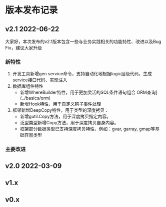 # 版本发布记录

## v2.1 2022-06-22 

大家好，本次发布的v2.1版本包含一些与业务实践相关的功能特性、改进以及Bug Fix，建议大家升级

### 新特性

1. 开发工具新增gen service命令，支持自动化地根据logic层级代码，生成service接口代码、实现注入
2. 数据库组件特性
    - 新增WhereBuilder特性，用于更加灵活的SQL条件语句组合 ORM查询](../basics/orm)
    - 新增Hook特性，用于自定义钩子事件处理
3. 框架新增DeepCopy特性，用于类型的深度拷贝：
    - 新增gutil.Copy方法，用于深度拷贝指定内容。
    - 泛型类型新增Copy方法，用于深度拷贝自身内容。
    - 框架部分数据类型已支持深度拷贝特性，例如：gvar, garray, gmap等基础容器类型
### 主要改进


## v2.0 2022-03-09

## v1.x

## v0.x